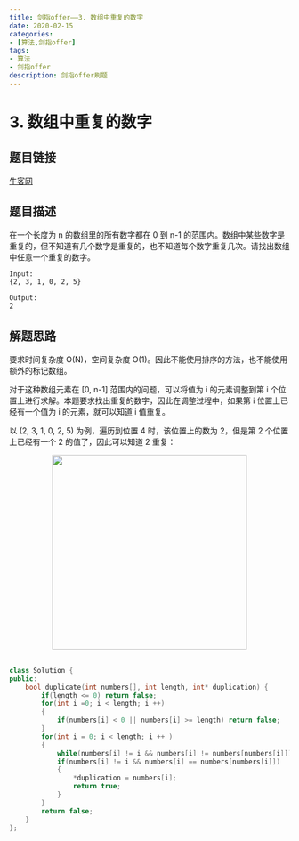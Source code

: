 ```yaml
---
title: 剑指offer——3. 数组中重复的数字
date: 2020-02-15  
categories:
- [算法,剑指offer]
tags:
- 算法
- 剑指offer
description: 剑指offer刷题
---
```


# 3. 数组中重复的数字

## 题目链接

[牛客网](https://www.nowcoder.com/practice/623a5ac0ea5b4e5f95552655361ae0a8?tpId=13&tqId=11203&tPage=1&rp=1&ru=/ta/coding-interviews&qru=/ta/coding-interviews/question-ranking&from=cyc_github)

## 题目描述

在一个长度为 n 的数组里的所有数字都在 0 到 n-1 的范围内。数组中某些数字是重复的，但不知道有几个数字是重复的，也不知道每个数字重复几次。请找出数组中任意一个重复的数字。

```html
Input:
{2, 3, 1, 0, 2, 5}

Output:
2
```

## 解题思路

要求时间复杂度 O(N)，空间复杂度 O(1)。因此不能使用排序的方法，也不能使用额外的标记数组。

对于这种数组元素在 [0, n-1] 范围内的问题，可以将值为 i 的元素调整到第 i 个位置上进行求解。本题要求找出重复的数字，因此在调整过程中，如果第 i 位置上已经有一个值为 i 的元素，就可以知道 i 值重复。

以 (2, 3, 1, 0, 2, 5) 为例，遍历到位置 4 时，该位置上的数为 2，但是第 2 个位置上已经有一个 2 的值了，因此可以知道 2 重复：

<div align="center"> <img src="https://cs-notes-1256109796.cos.ap-guangzhou.myqcloud.com/643b6f18-f933-4ac5-aa7a-e304dbd7fe49.gif" width="350px"> </div><br>


```c++
class Solution {
public:
    bool duplicate(int numbers[], int length, int* duplication) {
        if(length <= 0) return false;
        for(int i =0; i < length; i ++)
        {
            if(numbers[i] < 0 || numbers[i] >= length) return false;
        }
        for(int i = 0; i < length; i ++ )
        {
            while(numbers[i] != i && numbers[i] != numbers[numbers[i]]) swap(numbers[i],numbers[numbers[i]]);
            if(numbers[i] != i && numbers[i] == numbers[numbers[i]])
            {
                *duplication = numbers[i];
                return true;
            }
        }
        return false;
    }
};
```





